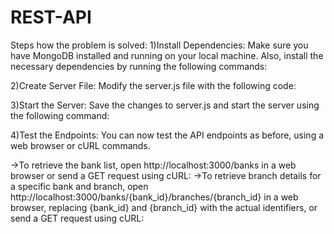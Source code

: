 # REST-API
Steps how the problem is solved:
1)Install Dependencies:
Make sure you have MongoDB installed and running on your local machine. Also, install the necessary dependencies by running the following commands:

2)Create Server File:
Modify the server.js file with the following code:

3)Start the Server:
Save the changes to server.js and start the server using the following command:

4)Test the Endpoints:
You can now test the API endpoints as before, using a web browser or cURL commands.

   ->To retrieve the bank list, open http://localhost:3000/banks in a web browser or send a GET request using cURL:
   ->To retrieve branch details for a specific bank and branch, open http://localhost:3000/banks/{bank_id}/branches/{branch_id} in a web browser, replacing {bank_id}      and {branch_id} with the actual identifiers, or send a GET request using cURL:

